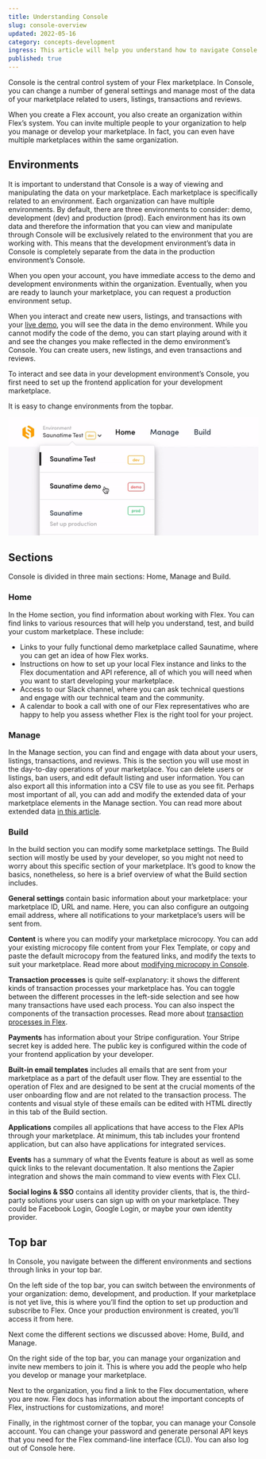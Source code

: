 ```yaml
---
title: Understanding Console
slug: console-overview
updated: 2022-05-16
category: concepts-development
ingress: This article will help you understand how to navigate Console.
published: true
---
```


Console is the central control system of your Flex marketplace. In
Console, you can change a number of general settings and manage most of
the data of your marketplace related to users, listings, transactions
and reviews.

When you create a Flex account, you also create an organization within
Flex’s system. You can invite multiple people to your organization to
help you manage or develop your marketplace. In fact, you can even have
multiple marketplaces within the same organization.

## Environments

It is important to understand that Console is a way of viewing and
manipulating the data on your marketplace. Each marketplace is
specifically related to an environment. Each organization can have
multiple environments. By default, there are three environments to
consider: demo, development (dev) and production (prod). Each
environment has its own data and therefore the information that you can
view and manipulate through Console will be exclusively related to the
environment that you are working with. This means that the development
environment’s data in Console is completely separate from the data in
the production environment’s Console.

When you open your account, you have immediate access to the demo and
development environments within the organization. Eventually, when you
are ready to launch your marketplace, you can request a production
environment setup.

When you interact and create new users, listings, and transactions with
your [live demo](https://flex-console.sharetribe.com), you will see the
data in the demo environment. While you cannot modify the code of the
demo, you can start playing around with it and see the changes you make
reflected in the demo environment’s Console. You can create users, new
listings, and even transactions and reviews.

To interact and see data in your development environment’s Console, you
first need to set up the frontend application for your development
marketplace.

It is easy to change environments from the topbar.

![Change environments](./env-change.png)

## Sections

Console is divided in three main sections: Home, Manage and Build.

### Home

In the Home section, you find information about working with Flex. You
can find links to various resources that will help you understand, test,
and build your custom marketplace. These include:

- Links to your fully functional demo marketplace called Saunatime,
  where you can get an idea of how Flex works.
- Instructions on how to set up your local Flex instance and links to
  the Flex documentation and API reference, all of which you will need
  when you want to start developing your marketplace.
- Access to our Slack channel, where you can ask technical questions and
  engage with our technical team and the community.
- A calendar to book a call with one of our Flex representatives who are
  happy to help you assess whether Flex is the right tool for your
  project.

### Manage

In the Manage section, you can find and engage with data about your
users, listings, transactions, and reviews. This is the section you will
use most in the day-to-day operations of your marketplace. You can
delete users or listings, ban users, and edit default listing and user
information. You can also export all this information into a CSV file to
use as you see fit. Perhaps most important of all, you can add and
modify the extended data of your marketplace elements in the Manage
section. You can read more about extended data
[in this article](https://www.sharetribe.com/docs/concepts/extended-data-introduction/).

### Build

In the build section you can modify some marketplace settings. The Build
section will mostly be used by your developer, so you might not need to
worry about this specific section of your marketplace. It’s good to know
the basics, nonetheless, so here is a brief overview of what the Build
section includes.

**General settings** contain basic information about your marketplace:
your marketplace ID, URL and name. Here, you can also configure an
outgoing email address, where all notifications to your marketplace’s
users will be sent from.

**Content** is where you can modify your marketplace microcopy. You can
add your existing microcopy file content from your Flex Template, or
copy and paste the default microcopy from the featured links, and modify
the texts to suit your marketplace. Read more about
[modifying microcopy in Console](/concepts/microcopy/).

**Transaction processes** is quite self-explanatory: it shows the
different kinds of transaction processes your marketplace has. You can
toggle between the different processes in the left-side selection and
see how many transactions have used each process. You can also inspect
the components of the transaction processes. Read more about
[transaction processes in Flex](https://www.sharetribe.com/docs/concepts/transaction-process/).

**Payments** has information about your Stripe configuration. Your
Stripe secret key is added here. The public key is configured within the
code of your frontend application by your developer.

**Built-in email templates** includes all emails that are sent from your
marketplace as a part of the default user flow. They are essential to
the operation of Flex and are designed to be sent at the crucial moments
of the user onboarding flow and are not related to the transaction
process. The contents and visual style of these emails can be edited
with HTML directly in this tab of the Build section.

**Applications** compiles all applications that have access to the Flex
APIs through your marketplace. At minimum, this tab includes your
frontend application, but can also have applications for integrated
services.

**Events** has a summary of what the Events feature is about as well as
some quick links to the relevant documentation. It also mentions the
Zapier integration and shows the main command to view events with Flex
CLI.

**Social logins & SSO** contains all identity provider clients, that is,
the third-party solutions your users can sign up with on your
marketplace. They could be Facebook Login, Google Login, or maybe your
own identity provider.

## Top bar

In Console, you navigate between the different environments and sections
through links in your top bar.

On the left side of the top bar, you can switch between the environments
of your organization: demo, development, and production. If your
marketplace is not yet live, this is where you’ll find the option to set
up production and subscribe to Flex. Once your production environment is
created, you’ll access it from here.

Next come the different sections we discussed above: Home, Build, and
Manage.

On the right side of the top bar, you can manage your organization and
invite new members to join it. This is where you add the people who help
you develop or manage your marketplace.

Next to the organization, you find a link to the Flex documentation,
where you are now. Flex docs has information about the important
concepts of Flex, instructions for customizations, and more!

Finally, in the rightmost corner of the topbar, you can manage your
Console account. You can change your password and generate personal API
keys that you need for the Flex command-line interface (CLI). You can
also log out of Console here.
